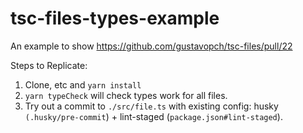 # tsc-files-types-example

An example to show https://github.com/gustavopch/tsc-files/pull/22

Steps to Replicate:
1. Clone, etc and `yarn install`
2. `yarn typeCheck` will check types work for all files.
3. Try out a commit to `./src/file.ts` with existing config: husky `(.husky/pre-commit`) + lint-staged (`package.json#lint-staged`).
